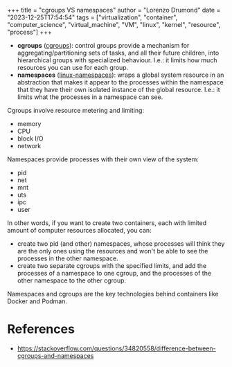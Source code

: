 +++
title = "cgroups VS namespaces"
author = "Lorenzo Drumond"
date = "2023-12-25T17:54:54"
tags = ["virtualization",  "container",  "computer_science",  "virtual_machine",  "VM",  "linux",  "kernel",  "resource",  "process"]
+++


- __cgroups__ ([cgroups](/wiki/cgroups/)): control groups provide a mechanism for aggregating/partitioning sets of tasks, and all their future children, into hierarchical groups with specialized behaviour. I.e.: it limits how much resources you can use for each group.
- __namespaces__ ([linux-namespaces](/wiki/linux-namespaces/)): wraps a global system resource in an abstraction that makes it appear to the processes within the namespace that they have their own isolated instance of the global resource. I.e.: it limits what the processes in a namespace can see.

Cgroups involve resource metering and limiting:
- memory
- CPU
- block I/O
- network

Namespaces provide processes with their own view of the system:
- pid
- net
- mnt
- uts
- ipc
- user

In other words, if you want to create two containers, each with limited amount of computer resources allocated, you can:
- create two pid (and other) namespaces, whose processes will think they are the only ones using the resources and won't be able to see the processes in the other namespace.
- create two separate cgroups with the specified limits, and add the processes of a namespace to one cgroup, and the processes of the other namespace to the other cgroup.

Namespaces and cgroups are the key technologies behind containers like Docker and Podman.

# References
- https://stackoverflow.com/questions/34820558/difference-between-cgroups-and-namespaces
